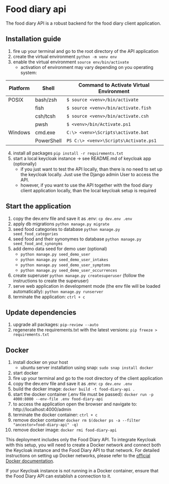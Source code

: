 # Food diary api

The food diary API is a robust backend for the food diary client application.

## Installation guide
1. fire up your terminal and go to the root directory of the API application
2. create the virtual environment `python -m venv env`
3. enable the virtual environment `source env/bin/activate`
   - activation of environment may vary depending on you operating system:
   
| Platform | Shell          | Command to Activate Virtual Environment               |
|----------|----------------|------------------------------------------------------|
| POSIX    | bash/zsh       | `$ source <venv>/bin/activate`                       |
|          | fish           | `$ source <venv>/bin/activate.fish`                 |
|          | csh/tcsh      | `$ source <venv>/bin/activate.csh`                  |
|          | pwsh           | `$ <venv>/bin/Activate.ps1`                         |
| Windows  | cmd.exe       | `C:\> <venv>\Scripts\activate.bat`                  |
|          | PowerShell     | `PS C:\> <venv>\Scripts\Activate.ps1`               |


4. install all packages `pip install -r requirements.txt`
5. start a local keycloak instance -> see README.md of keycloak app (optionally)
   - if you just want to test the API locally, than there is no need to set up the keycloak locally. Just use the Django admin User to access the API.
   - however, if you want to use the API together with the food diary client application locally, than the local keycloak setup is required 


## Start the application
1. copy the dev.env file and save it as .env: `cp dev.env .env`
2. apply db migrations `python manage.py migrate` 
3. seed food categories to database `python manage.py seed_food_categories`
4. seed food and their synonymes to database `python manage.py seed_food_and_synonyms`
5. add demo data seed for demo user (optional)
   - `python manage.py seed_demo_user`
   - `python manage.py seed_demo_user_intakes`
   - `python manage.py seed_demo_user_symptoms`
   - `python manage.py seed_demo_user_occurrences`
6. create superuser `python manage.py createsuperuser` (follow the instructions to create the superuser)
7. serve web application in development mode (the env file will be loaded automatically): `python manage.py runserver` 
8. terminate the application: `ctrl + c`

## Update dependencies
1. upgrade all packages: `pip-review --auto`
2. regenerate the requirements.txt with the latest versions: `pip freeze > requirements.txt`

## Docker
1. install docker on your host
    - ubuntu server installation using snap: `sudo snap install docker`
2. start docker
3. fire up your terminal and go to the root directory of the client application
4. copy the dev.env file and save it as .env: `cp dev.env .env`
5. build the docker image: `docker build -t food-diary-api .`
6. start the docker container (.env file must be passed): `docker run -p 4000:8000 --env-file .env food-diary-api`
7. to access the application open the browser and navigate to: http://localhost:4000/admin
8. terminate the docker container: `ctrl + c`
9. remove docker container `docker rm $(docker ps -a --filter "ancestor=food-diary-api" -q)`
10. remove docker image: `docker rmi food-diary-api`

This deployment includes only the Food Diary API. To integrate Keycloak with this setup, you will need to create a Docker network and connect both the Keycloak instance and the Food Diary API to that network. For detailed instructions on setting up Docker networks, please refer to the [official Docker documentation](https://docs.docker.com/engine/network/). 

If your Keycloak instance is not running in a Docker container, ensure that the Food Diary API can establish a connection to it.